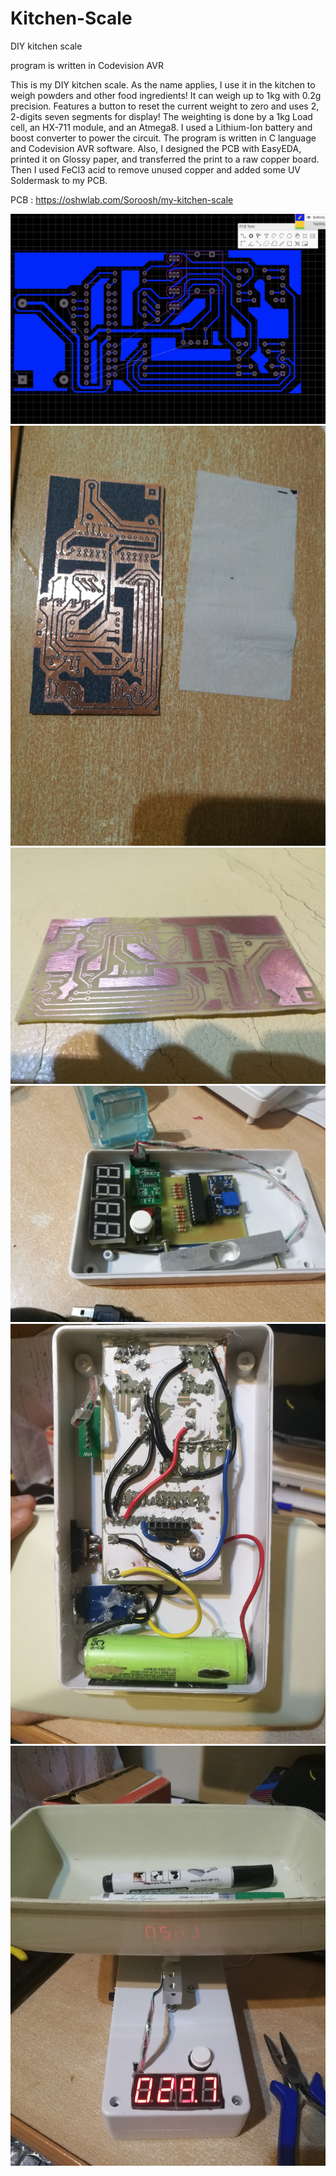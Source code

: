 # Kitchen-Scale
DIY kitchen scale

program is written in Codevision AVR

This is my DIY kitchen scale. As the name applies, I use it in the kitchen to weigh powders and other food ingredients! It can weigh up to 1kg with 0.2g precision. Features a button to reset the current weight to zero and uses 2, 2-digits seven segments for display!
The weighting is done by a 1kg Load cell, an HX-711 module, and an Atmega8. I used a Lithium-Ion battery and boost converter to power the circuit. The program is written in C language and Codevision AVR software.
Also, I designed the PCB with EasyEDA, printed it on Glossy paper, and transferred the print to a raw copper board. Then I used FeCl3 acid to remove unused copper and added some UV Soldermask to my PCB.

PCB : https://oshwlab.com/Soroosh/my-kitchen-scale

![1](https://github.com/soroushtou/Kitchen-Scale/blob/main/images/1%20(1).jpg)
![2](https://github.com/soroushtou/Kitchen-Scale/blob/main/images/1%20(2).jpg)
![3](https://github.com/soroushtou/Kitchen-Scale/blob/main/images/1%20(3).jpg)
![5](https://github.com/soroushtou/Kitchen-Scale/blob/main/images/1%20(5).jpg)
![6](https://github.com/soroushtou/Kitchen-Scale/blob/main/images/1%20(6).jpg)
![7](https://github.com/soroushtou/Kitchen-Scale/blob/main/images/1%20(7).jpg)
